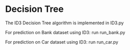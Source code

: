 # Decision Tree

The ID3 Decision Tree algorithm is implemented in ID3.py

For prediction on Bank dataset using ID3: run run_bank.py

For prediction on Car dataset using ID3: run run_car.py
